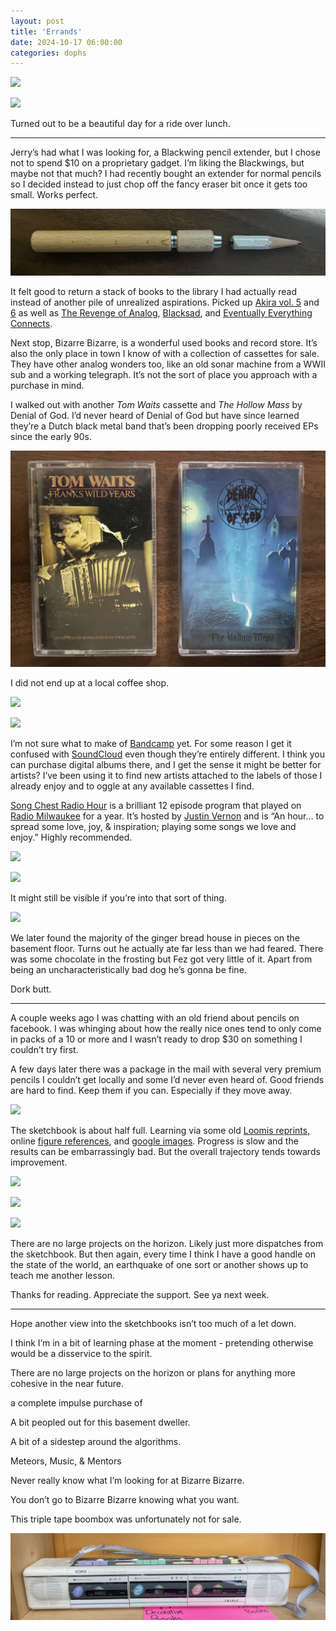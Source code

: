 ```yaml
---
layout: post
title: 'Errands'
date: 2024-10-17 06:00:00
categories: dophs
---
```


![](https://substack-post-media.s3.amazonaws.com/public/images/7bbbe453-9dd0-48ca-956b-a7b3bc41e38b_1500x2000.jpeg)

![](https://substack-post-media.s3.amazonaws.com/public/images/a2b77442-b8e5-429e-9f7b-69d84d6edcb7_1500x2000.jpeg)

Turned out to be a beautiful day for a ride over lunch.

* * *

Jerry’s had what I was looking for, a Blackwing pencil extender, but I chose not to spend $10 on a proprietary gadget. I’m liking the Blackwings, but maybe not that much? I had recently bought an extender for normal pencils so I decided instead to just chop off the fancy eraser bit once it gets too small. Works perfect.

![](../../images/6be3d43d-4e0e-4c58-83ca-68495f154069_3418x727.jpg)

It felt good to return a stack of books to the library I had actually read instead of another pile of unrealized aspirations. Picked up [Akira vol. 5](https://www.goodreads.com/book/show/93376.Akira_Vol_5) and [6](https://www.goodreads.com/book/show/93375.Akira_Vol_6) as well as [The Revenge of Analog](https://saxdavid.com/therevengeofanalog), [Blacksad](https://www.darkhorse.com/Books/3009-585/Blacksad-They-All-Fall-Down-Part-One-HC), and [Eventually Everything Connects](https://www.graphicmundi.org/books/978-1-63779-068-7.html).

Next stop, Bizarre Bizarre, is a wonderful used books and record store. It’s also the only place in town I know of with a collection of cassettes for sale. They have other analog wonders too, like an old sonar machine from a WWII sub and a working telegraph. It’s not the sort of place you approach with a purchase in mind.

I walked out with another _Tom Waits_ cassette and _The Hollow Mass_ by Denial of God. I’d never heard of Denial of God but have since learned they’re a Dutch black metal band that’s been dropping poorly received EPs since the early 90s.

![](../../images/7dca2f66-673c-45e1-9379-7d927d307aa1_4031x2767.jpg)

I did not end up at a local coffee shop.

![](https://substack-post-media.s3.amazonaws.com/public/images/597859b0-724c-42ca-9499-e9d9997fcb51_1500x2000.jpeg)

![](https://substack-post-media.s3.amazonaws.com/public/images/86a58585-8727-409c-8ab8-10daaa03671f_1500x2000.jpeg)

I’m not sure what to make of [Bandcamp](https://spacebombrecords.bandcamp.com/) yet. For some reason I get it confused with [SoundCloud](https://soundcloud.com/tierrawhack) even though they’re entirely different. I think you can purchase digital albums there, and I get the sense it might be better for artists? I’ve been using it to find new artists attached to the labels of those I already enjoy and to oggle at any available cassettes I find.

[Song Chest Radio Hour](https://www.songchest.org/) is a brilliant 12 episode program that played on [Radio Milwaukee](https://radiomilwaukee.org/) for a year. It’s hosted by [Justin Vernon](https://en.wikipedia.org/wiki/Justin_Vernon) and is “An hour… to spread some love, joy, & inspiration; playing some songs we love and enjoy.” Highly recommended.

![](https://substack-post-media.s3.amazonaws.com/public/images/a5d4489f-0cf7-4470-bb37-591cd3868e90_1500x2104.jpeg)

![](https://substack-post-media.s3.amazonaws.com/public/images/f6c0bdec-2a7f-4f6f-8a1b-be998dc5f196_1380x1014.png)

It might still be visible if you’re into that sort of thing.

![](https://substack-post-media.s3.amazonaws.com/public/images/4eb1ec37-fda4-4f2a-99a1-381daff266e3_1500x2190.jpeg)

We later found the majority of the ginger bread house in pieces on the basement floor. Turns out he actually ate far less than we had feared. There was some chocolate in the frosting but Fez got very little of it. Apart from being an uncharacteristically bad dog he’s gonna be fine.

Dork butt.

* * *

A couple weeks ago I was chatting with an old friend about pencils on facebook. I was whinging about how the really nice ones tend to only come in packs of a 10 or more and I wasn’t ready to drop $30 on something I couldn’t try first.

A few days later there was a package in the mail with several very premium pencils I couldn’t get locally and some I’d never even heard of. Good friends are hard to find. Keep them if you can. Especially if they move away.

![](https://substack-post-media.s3.amazonaws.com/public/images/91a3a331-40f7-4a20-8546-f97b00a23187_1500x1071.jpeg)

The sketchbook is about half full. Learning via some old [Loomis reprints](https://www.amazon.com/dp/1789095344), online [figure references](https://line-of-action.com/practice-tools/figure-drawing/), and [google images](https://www.google.com/search?q=racoon&sca_esv=d0f66aa95515e8fe&sxsrf=ADLYWIJRDY8ARc9jPrsUTk3SIqhOQhKfTQ:1729105587177&source=hp&biw=1372&bih=1294&ei=sw4QZ7m4CJSekPIPzIqZoQw&iflsig=AL9hbdgAAAAAZxAcw_Y3BKwjlLWv9JgZdd7r5kj_9ieS&oq=rac&gs_lp=EgNpbWciA3JhYyoCCAAyBBAjGCcyCBAAGIAEGLEDMggQABiABBixAzILEAAYgAQYsQMYgwEyCBAAGIAEGLEDMggQABiABBixAzIIEAAYgAQYsQMyCBAAGIAEGLEDMggQABiABBixAzIOEAAYgAQYsQMYgwEYigVIjBBQAFj_AnAAeACQAQCYAUKgAbsBqgEBM7gBA8gBAPgBAYoCC2d3cy13aXotaW1nmAIDoALMAcICBRAAGIAEmAMAkgcBM6AHoBM&sclient=img&udm=2). Progress is slow and the results can be embarrassingly bad. But the overall trajectory tends towards improvement.

![](https://substack-post-media.s3.amazonaws.com/public/images/c9a335d2-e22b-4663-84d1-d78a6b30e4d9_1500x2000.jpeg)

![](https://substack-post-media.s3.amazonaws.com/public/images/2d492f9f-7065-4abc-a43e-33ae6d849743_1500x2000.jpeg)

![](https://substack-post-media.s3.amazonaws.com/public/images/e5a9e8bb-44db-4f0c-a8a7-4f0293d96346_1500x2000.jpeg)

There are no large projects on the horizon. Likely just more dispatches from the sketchbook. But then again, every time I think I have a good handle on the state of the world, an earthquake of one sort or another shows up to teach me another lesson.

Thanks for reading. Appreciate the support. See ya next week.

* * *

Hope another view into the sketchbooks isn’t too much of a let down.

I think I’m in a bit of learning phase at the moment - pretending otherwise would be a disservice to the spirit.

There are no large projects on the horizon or plans for anything more cohesive in the near future.

a complete impulse purchase of

A bit peopled out for this basement dweller.

A bit of a sidestep around the algorithms.

Meteors, Music, & Mentors

Never really know what I’m looking for at Bizarre Bizarre.

You don’t go to Bizarre Bizarre knowing what you want.

This triple tape boombox was unfortunately not for sale.

![](../../images/b7b370fb-e38b-4998-9581-ef8bd54c8337_3968x1104.jpg)

